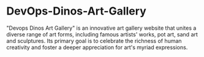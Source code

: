 # DevOps-Dinos-Art-Gallery
"Devops Dinos Art Gallery" is an innovative art gallery website that unites a diverse range of art forms, including famous artists' works, pot art, sand art and sculptures. Its primary goal is to celebrate the richness of human creativity and foster a deeper appreciation for art's myriad expressions.  
